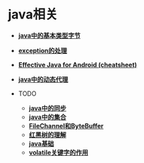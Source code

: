 # java相关

- **[java中的基本类型字节](byte.md)**
- **[exception的处理](exception.md)**
- **[Effective Java for Android (cheatsheet)](Effective.md)**
- **[java中的动态代理](proxy.md)**

- TODO
  - **[java中的同步](同步/README.md)**
  - **[java中的集合](collection.md)**
  - **[FileChannel和ByteBuffer](filechannelbytebuffer.md)**
  - **[红黑树的理解](redblacktree.md)**
  - **[java基础](javabasic.md)**
  - **[volatile关键字的作用](volatile.md)**